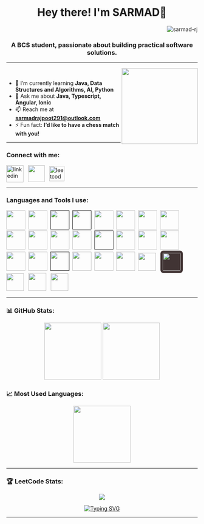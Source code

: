 <h1 align="center">Hey there! I'm SARMAD👋</h1> <p align="right">
  <img src="https://komarev.com/ghpvc/?username=sarmad-rj&label=Profile%20views&color=0e75b6&style=flat" alt="sarmad-rj" />
</p>
<h3 align="center">A BCS student, passionate about building practical software solutions.</h3>

---
<img align="right" src="https://raw.githubusercontent.com/MicaelliMedeiros/micaellimedeiros/master/image/computer-illustration.png" height="200"/>
&nbsp;

- 🌱 I’m currently learning **Java, Data Structures and Algorithms, AI, Python**
- 💬 Ask me about **Java, Typescript, Angular, Ionic**
- 📫 Reach me at **sarmadrajpoot291@outlook.com**
- ⚡ Fun fact: **I’d like to have a chess match with you!**

---

<h3 align="left">Connect with me:</h3>
<p align="left">
  <a href="https://www.linkedin.com/in/sarmad-rj-1505and12/" target="_blank"><img align="center" src="https://skillicons.dev/icons?i=linkedin" alt="linkedin" height="45" width="45" /></a>&nbsp;&nbsp;
  <a href="https://www.hackerrank.com/profile/sarmadrajpoot291" target="_blank"><img align="center" src="https://cdn.worldvectorlogo.com/logos/hackerrank-4.svg" height="44" width="44" /></a>&nbsp;&nbsp;
  <a href="https://leetcode.com/sarmad-rj" target="_blank"><img align="center" src="https://raw.githubusercontent.com/rahuldkjain/github-profile-readme-generator/master/src/images/icons/Social/leet-code.svg" alt="leetcode" height="40" width="40" /></a>
</p>

---

<h3 align="left">Languages and Tools I use:</h3>
<p align="left">
  <!-- All skillicons.dev icons -->
  <a href="https://www.java.com/" target="_blank"><img src="https://skillicons.dev/icons?i=java" width="50" height="50"/></a>&nbsp;
  <a href="https://www.python.org/" target="_blank"><img src="https://skillicons.dev/icons?i=python" width="50" height="50"/></a>&nbsp;
  <a href="" target="_blank"><img src="https://skillicons.dev/icons?i=typescript" width="50" height="50"/></a>&nbsp;
  <a href="" target="_blank"><img src="https://skillicons.dev/icons?i=cpp" width="50" height="50"/></a>&nbsp;
  <a href="https://developer.mozilla.org/docs/Web/HTML" target="_blank"><img src="https://skillicons.dev/icons?i=html" width="50" height="50"/></a>&nbsp;
  <a href="https://developer.mozilla.org/docs/Web/CSS" target="_blank"><img src="https://skillicons.dev/icons?i=css" width="50" height="50"/></a>&nbsp;
  <a href="https://getbootstrap.com" target="_blank"><img src="https://skillicons.dev/icons?i=bootstrap" width="50" height="50"/></a>&nbsp;
  <a href="https://tailwindcss.com/" target="_blank"><img src="https://skillicons.dev/icons?i=tailwind" width="50" height="50"/></a>&nbsp;
  <a href="https://git-scm.com/" target="_blank"><img src="https://skillicons.dev/icons?i=git" width="50" height="50"/></a>&nbsp;
  <a href="https://github.com/Sarmad-Rj" target="_blank"><img src="https://skillicons.dev/icons?i=github" width="50" height="50"/></a>&nbsp;
  <a href="https://angular.io/" target="_blank"><img src="https://skillicons.dev/icons?i=angular" width="50" height="50"/></a>&nbsp;
  <a href="https://nodejs.org/" target="_blank"><img src="https://skillicons.dev/icons?i=nodejs" width="50" height="50"/></a>&nbsp;
  <a href="" target="_blank"><img src="https://skillicons.dev/icons?i=npm" width="50" height="50"/></a>&nbsp;
  <a href="https://firebase.google.com/" target="_blank"><img src="https://skillicons.dev/icons?i=firebase" width="50" height="50"/></a>&nbsp;
  <a href="https://postman.com" target="_blank"><img src="https://skillicons.dev/icons?i=postman" width="50" height="50"/></a>&nbsp;
  <a href="https://www.docker.com/" target="_blank"><img src="https://skillicons.dev/icons?i=docker" width="50" height="50"/></a>&nbsp;
  <a href="https://www.anaconda.com/" target="_blank"><img src="https://skillicons.dev/icons?i=anaconda" width="50" height="50"/></a>&nbsp;
  <a href="https://www.mongodb.com/" target="_blank"><img src="https://skillicons.dev/icons?i=mongodb" width="50" height="50"/></a>&nbsp;
  <a href="" target="_blank"><img src="https://skillicons.dev/icons?i=sqlite" width="50" height="50"/></a>&nbsp;
  <a href="https://code.visualstudio.com/" target="_blank"><img src="https://skillicons.dev/icons?i=vscode" width="50" height="50"/></a>&nbsp;
  <a href="https://www.jetbrains.com/idea/" target="_blank"><img src="https://skillicons.dev/icons?i=idea" width="50" height="50"/></a>&nbsp;
  <a href="https://www.jetbrains.com/pycharm/download/?section=windows#" target="_blank"><img src="https://skillicons.dev/icons?i=pycharm" width="50" height="50"/></a>&nbsp;
  <a href="https://ionicframework.com/" target="_blank"><img src="https://ionicacademy.com/wp-content/uploads/2020/02/ionic-Logo.svg" width="47" height="47"/></a>&nbsp;&nbsp;
  <a href="https://www.oracle.com/" target="_blank"><img src="https://matplotlib.org/_static/images/documentation.svg" width="47" height="47" style="background-color: #413434; padding: 6px; border-radius: 8px"/></a>&nbsp;&nbsp;
  <!-- Custom background icons for missing ones -->
  <a href="https://developer.android.com" target="_blank"><img src="https://cdn.jsdelivr.net/gh/devicons/devicon/icons/android/android-original.svg" width="46" height="46"/></a>&nbsp;&nbsp;
  <a href="https://streamlit.io/" target="_blank"><img src="https://cdn.jsdelivr.net/gh/devicons/devicon@latest/icons/streamlit/streamlit-original.svg" width="47" height="47"/></a>&nbsp;&nbsp;
  <a href="https://www.oracle.com/" target="_blank"><img src="https://upload.wikimedia.org/wikipedia/commons/5/50/Oracle_logo.svg" width="46" height="46"/></a>
</p>

<!-- [![My Skills](https://skillicons.dev/icons?i=angular,bootstrap,cpp,css,docker,anaconda,firebase,git,github,html,java,mongodb,nodejs,typescript,postman,vscode,idea,python,pycharm,npm,streamlit&perline=10)](https://skillicons.dev) -->

---

<h3 align="left">📊 GitHub Stats:</h3>
<p align="center">
  <img src="https://github-readme-stats.vercel.app/api?username=sarmad-rj&show_icons=true&theme=flag-india" height="150"/>
  <img src="https://nirzak-streak-stats.vercel.app/?user=Sarmad-Rj&theme=flag-india&hide_border=false" height="150"/>
<!--   <img src="https://github-readme-streak-stats.herokuapp.com/?user=sarmad-rj&theme=flag-india" height="150"/> -->
</p> 
<!-- codeSTACKr -->
<!-- tokyonight -->
<!-- aura_dark -->
<!-- ocean_dark -->

<h3 align="left">📈 Most Used Languages:</h3>
<p align="center">
  <img src="https://github-readme-stats.vercel.app/api/top-langs?username=sarmad-rj&show_icons=true&layout=compact&theme=flag-india" height="150"/>
</p>

---

<h3 align="left">🏆 LeetCode Stats:</h3>
<p align="center">
  <a href="https://leetcode.com/sarmad-rj">
    <img src="https://leetcard.jacoblin.cool/sarmad-rj?theme=light&font=Baloo%202&ext=contest" />
  </a>
</p>


<!-- <p align="center">
  <a href="https://git.io/typing-svg">
    <img src="https://readme-typing-svg.demolab.com?font=Fira+Code&size=15&pause=1000&color=FF8F1C&background=F9FF5300&center=true&vCenter=true&width=435&separator=%3C&lines=Technology+is+just+a+tool;+%3CThe+real+art+is+in+what+you+build+with+it.%3CAnd+you+know+what!%3F++%3CDebugging+is+like+detective+work%2C%3Cand+I+love+a+good+mystery." alt="Typing SVG" />
  </a>
 </p> -->


<p align="center">
  <a href="https://git.io/typing-svg">
    <img src="https://readme-typing-svg.demolab.com?font=Fira+Code&size=15&pause=1000&color=FF8F1C&background=F9FF5300&center=true&vCenter=true&width=600&height=112&lines=Technology+is+just+a+tool!!;The+real+art+is+in+what+you+build+with+it.;And+you+know+what!%3F++;Debugging+is+like+detective+work%2C+and+I+love+a+good+mystery." alt="Typing SVG" />
  </a>
</p>

---
